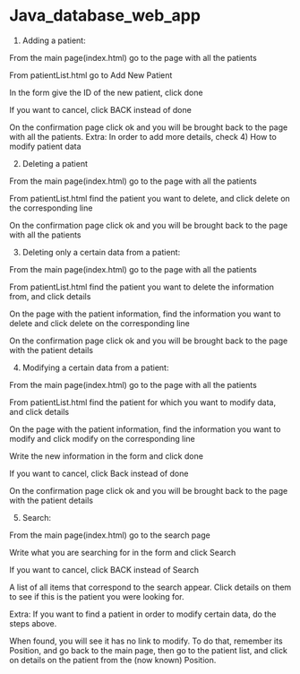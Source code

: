 # Java_database_web_app
1) Adding a patient:
 
From the main page(index.html) go to the page with all the patients

From patientList.html go to Add New Patient

In the form give the ID of the new patient, click done

If you want to cancel, click BACK instead of done

On the confirmation page click ok and you will be brought back to the page with all the patients. Extra: In order to add more details, check 4) How to modify patient data 

2) Deleting a patient

From the main page(index.html) go to the page with all the patients

From patientList.html find the patient you want to delete, and click delete on the corresponding line

On the confirmation page click ok and you will be brought back to the page with all the patients

3) Deleting only a certain data from a patient:

From the main page(index.html) go to the page with all the patients

From patientList.html find the patient you want to delete the information from, and click details

On the page with the patient information, find the information you want to delete and click delete on the corresponding line

On the confirmation page click ok and you will be brought back to the page with the patient details

4) Modifying a certain data from a patient:

From the main page(index.html) go to the page with all the patients

From patientList.html find the patient for which you want to modify data, and click details

On the page with the patient information, find the information you want to modify and click modify on the corresponding line

Write the new information in the form and click done 

If you want to cancel, click Back instead of done

On the confirmation page click ok and you will be brought back to the page with the patient details

5) Search:

From the main page(index.html) go to the search page

Write what you are searching for in the form and click Search

If you want to cancel, click BACK instead of Search

A list of all items that correspond to the search appear. Click details on them to see if this is the patient you were looking for.

Extra: If you want to find a patient in order to modify certain data, do the steps above.

When found, you will see it has no link to modify. To do that, remember its Position, and go back to the main page, then go to the patient list, and click on details on the 
patient from the (now known) Position.
